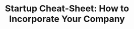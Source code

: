 ---
layout: blog
publisher: Medium
originalurl: https://medium.com/@tylertate/startup-cheat-sheet-how-to-incorporate-your-company-c85384e8f7a0
title: "Startup Cheat-Sheet: How to Incorporate Your Company"
snippet: "So, you’re ready to setup the legal structure for your startup."
---